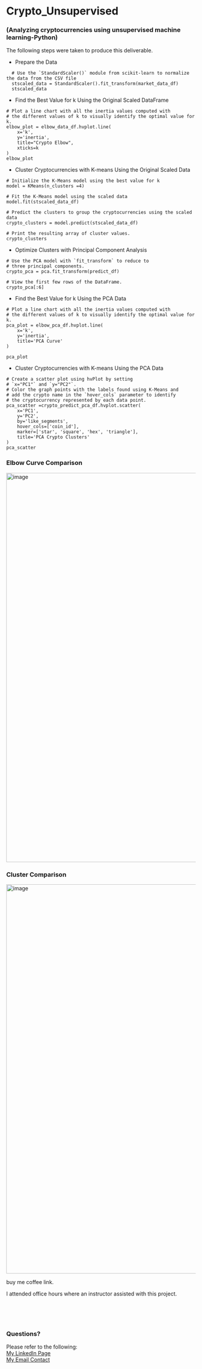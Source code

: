 # Crypto_Unsupervised
### (Analyzing cryptocurrencies using unsupervised machine learning-Python)

The following steps were taken to produce this deliverable.

- Prepare the Data
~~~
  # Use the `StandardScaler()` module from scikit-learn to normalize the data from the CSV file
  stscaled_data = StandardScaler().fit_transform(market_data_df)
  stscaled_data
~~~
     
- Find the Best Value for k Using the Original Scaled DataFrame
~~~
# Plot a line chart with all the inertia values computed with 
# the different values of k to visually identify the optimal value for k.
elbow_plot = elbow_data_df.hvplot.line(
    x='k',
    y='inertia',
    title="Crypto Elbow",
    xticks=k
)
elbow_plot
~~~

- Cluster Cryptocurrencies with K-means Using the Original Scaled Data
~~~
# Initialize the K-Means model using the best value for k
model = KMeans(n_clusters =4)

# Fit the K-Means model using the scaled data
model.fit(stscaled_data_df)

# Predict the clusters to group the cryptocurrencies using the scaled data
crypto_clusters = model.predict(stscaled_data_df)

# Print the resulting array of cluster values.
crypto_clusters
~~~

- Optimize Clusters with Principal Component Analysis
~~~
# Use the PCA model with `fit_transform` to reduce to 
# three principal components.
crypto_pca = pca.fit_transform(predict_df)

# View the first few rows of the DataFrame. 
crypto_pca[:6]
~~~

- Find the Best Value for k Using the PCA Data
~~~
# Plot a line chart with all the inertia values computed with 
# the different values of k to visually identify the optimal value for k.
pca_plot = elbow_pca_df.hvplot.line(
    x='k',
    y='inertia',
    title='PCA Curve'
)

pca_plot
~~~

- Cluster Cryptocurrencies with K-means Using the PCA Data
~~~
# Create a scatter plot using hvPlot by setting 
# `x="PC1"` and `y="PC2"`. 
# Color the graph points with the labels found using K-Means and 
# add the crypto name in the `hover_cols` parameter to identify 
# the cryptocurrency represented by each data point.
pca_scatter =crypto_predict_pca_df.hvplot.scatter(
    x='PC1',
    y='PC2',
    by='like_segments',
    hover_cols=['coin_id'],
    marker=['star', 'square', 'hex', 'triangle'],
    title='PCA Crypto Clusters'
)
pca_scatter
~~~


### Elbow Curve Comparison
<img width="1034" alt="image" src="https://github.com/SavannahWithAnH/Crypto_Unsupervised/assets/126124356/df187cfd-641f-4298-9a29-5b7ba78bbfd7">

### Cluster Comparison

<img width="1034" alt="image" src="https://github.com/SavannahWithAnH/Crypto_Unsupervised/assets/126124356/aefa68c2-1a12-4050-99ee-3fadcff4450c">



buy me coffee link.


I attended office hours where an instructor assisted with this project.


<br>
<br>  
<br>  

### Questions?
Please refer to the following:  
[My LinkedIn Page](https://www.linkedin.com/in/savannah-porter-7a2627267/)  
[My Email Contact](savannahnporter@gmail.com) 
